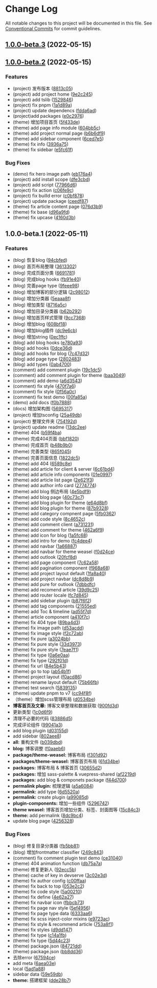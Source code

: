 # Change Log

All notable changes to this project will be documented in this file. See [Conventional Commits](https://conventionalcommits.org) for commit guidelines.

## [1.0.0-beta.3](https://github.com/vuepress-theme-weasel/vuepress-theme-weasel/compare/v1.0.0-beta.2...v1.0.0-beta.3) (2022-05-15)

## [1.0.0-beta.2](https://github.com/vuepress-theme-weasel/vuepress-theme-weasel/compare/v1.0.0-beta.1...v1.0.0-beta.2) (2022-05-15)


### Features

* (project) 发布版本 ([8813c05](https://github.com/vuepress-theme-weasel/vuepress-theme-weasel/commit/8813c057867333a3db7353fd531dd7a62f7b7327))
* (project) add project home ([9e2c245](https://github.com/vuepress-theme-weasel/vuepress-theme-weasel/commit/9e2c245eb421b8425681a3f088c56ef0aca41298))
* (project) add tslib ([1529846](https://github.com/vuepress-theme-weasel/vuepress-theme-weasel/commit/15298465c7d069be98a0378aa9f61372d462cc7a))
* (project) fix pnpm ([1a1d89a](https://github.com/vuepress-theme-weasel/vuepress-theme-weasel/commit/1a1d89a1fd9d33ba612dbce4b53caea5bfcc6038))
* (project) update dependencs ([fdda6ad](https://github.com/vuepress-theme-weasel/vuepress-theme-weasel/commit/fdda6ad2d4f496739eb9f8bbba06e2c71e5b77fa))
* (project)add packages ([e0c2976](https://github.com/vuepress-theme-weasel/vuepress-theme-weasel/commit/e0c29768e2585ef2f1b82ec653f90775ba40550f))
* (theme) 增加项目首页 ([5f433de](https://github.com/vuepress-theme-weasel/vuepress-theme-weasel/commit/5f433de1ccc18ed6854d1034a71eeba75620cf97))
* (theme) add page info module ([604bb5c](https://github.com/vuepress-theme-weasel/vuepress-theme-weasel/commit/604bb5c3f8e33e4b3a9a8afd515d6576f0e22457))
* (theme) add project normal page ([b6b6df9](https://github.com/vuepress-theme-weasel/vuepress-theme-weasel/commit/b6b6df9c49aba70ca62c50e71ff32bbb45a662f3))
* (theme) add sidebar component ([6ced7e5](https://github.com/vuepress-theme-weasel/vuepress-theme-weasel/commit/6ced7e51e506cd5dfac9dec642d10420067c3f0f))
* (theme) fix info ([3936a75](https://github.com/vuepress-theme-weasel/vuepress-theme-weasel/commit/3936a756d92906a991eea98163e4169cfe8b731f))
* (theme) fix sidebar ([e5fc61f](https://github.com/vuepress-theme-weasel/vuepress-theme-weasel/commit/e5fc61f32a01604bc0767d652b77988e71e87b5a))


### Bug Fixes

* (demo) fix hero image path ([eb176a4](https://github.com/vuepress-theme-weasel/vuepress-theme-weasel/commit/eb176a4cf63874aeb9bc6f805cfaf28d85772765))
* (project) add install scope ([dfe3cbd](https://github.com/vuepress-theme-weasel/vuepress-theme-weasel/commit/dfe3cbd1716376f264b78150e8ddc3baa7ae557f))
* (project) add script ([77966d6](https://github.com/vuepress-theme-weasel/vuepress-theme-weasel/commit/77966d62ee9daea423a8b19d9e0134830550959a))
* (project) fix action ([c06fe9c](https://github.com/vuepress-theme-weasel/vuepress-theme-weasel/commit/c06fe9c705732e4fd1ec0daedfb2df4667ad2074))
* (project) fix builld error ([c0bf878](https://github.com/vuepress-theme-weasel/vuepress-theme-weasel/commit/c0bf8786e81d079c23231ee1c4a08a8bf34cbbcb))
* (project) update package ([ceedf87](https://github.com/vuepress-theme-weasel/vuepress-theme-weasel/commit/ceedf87a88dc5b9f97ad61e4721faddfb3c0be94))
* (theme) fix article content page ([076d3b9](https://github.com/vuepress-theme-weasel/vuepress-theme-weasel/commit/076d3b9b98bccf97aa66870a9694ffe23150c2e5))
* (theme) fix base ([d96a9fd](https://github.com/vuepress-theme-weasel/vuepress-theme-weasel/commit/d96a9fdd5c7bf491da41cac51fe34f3d516166d5))
* (theme) fix upcase ([4160d3b](https://github.com/vuepress-theme-weasel/vuepress-theme-weasel/commit/4160d3bdc89099f4957c25c5d73abf1233d16992))

## 1.0.0-beta.1 (2022-05-11)


### Features

* (blog) 恢复blog ([94cbfed](https://github.com/CavinHuang/vuepress-theme-weasel/commit/94cbfed07c54323eb90ceaaeedd61aac46e7c63c))
* (blog) 首页布局整理 ([3613302](https://github.com/CavinHuang/vuepress-theme-weasel/commit/3613302a67392d235c91cf31efdd7b3ef9efdc3b))
* (blog) 完成页面分类 ([6691781](https://github.com/CavinHuang/vuepress-theme-weasel/commit/66917813486ae50de79aae6c6e84f6c3c38cbf01))
* (blog) 完成blog hooks ([fb91e40](https://github.com/CavinHuang/vuepress-theme-weasel/commit/fb91e400fbc1c3492867c093ea39e9ff3304e843))
* (blog) 完善page type ([9feee98](https://github.com/CavinHuang/vuepress-theme-weasel/commit/9feee9823116ac882edc379afccdff7081c74bb4))
* (blog) 增加博客的部分逻辑 ([2c98012](https://github.com/CavinHuang/vuepress-theme-weasel/commit/2c98012fd63415174bfbffc4f265b46d4aa7754f))
* (blog) 增加分类器 ([5eaaa8f](https://github.com/CavinHuang/vuepress-theme-weasel/commit/5eaaa8fa929e2ed1c926dc11dd229c3423170775))
* (blog) 增加类型 ([8716a5c](https://github.com/CavinHuang/vuepress-theme-weasel/commit/8716a5c333bf79eebcc6ca1cdc3ad9b9a4e165b2))
* (blog) 增加目录分类器 ([b62b292](https://github.com/CavinHuang/vuepress-theme-weasel/commit/b62b29221bcded7b04a89007fc9a70095cb88ad6))
* (blog) 增加首页样式管理 ([9cc7368](https://github.com/CavinHuang/vuepress-theme-weasel/commit/9cc7368cc9975fe4d2619d98429ef0de1f1b2247))
* (blog) 增加blog ([608bf18](https://github.com/CavinHuang/vuepress-theme-weasel/commit/608bf180b99ee7deb318d9e9a5686b0fa3ccb3ad))
* (blog) 增加blog插件 ([dc9e6cb](https://github.com/CavinHuang/vuepress-theme-weasel/commit/dc9e6cb38d9cab74405ced36484b122be3a50cdd))
* (blog) 增加string ([0ec1ffc](https://github.com/CavinHuang/vuepress-theme-weasel/commit/0ec1ffc47cb0860cc3636ed4048bfff790b00ea3))
* (blog) add blog hooks ([e780a93](https://github.com/CavinHuang/vuepress-theme-weasel/commit/e780a9303edc264922afd6bcabdb8331f02449f7))
* (blog) add hooks ([0dce36d](https://github.com/CavinHuang/vuepress-theme-weasel/commit/0dce36d530c26ec30686b5d43bb49ad1ff21bd8f))
* (blog) add hooks for blog ([7c47d32](https://github.com/CavinHuang/vuepress-theme-weasel/commit/7c47d32697dc45ab9b60d6feb916c5740a8e656f))
* (blog) add page type ([2802483](https://github.com/CavinHuang/vuepress-theme-weasel/commit/28024831c168206fc9148f72aea285d006b69b74))
* (blog) add types ([0ab4700](https://github.com/CavinHuang/vuepress-theme-weasel/commit/0ab4700dd766fd632ffe3642281a43c67e0cdc92))
* (comment) add comment plugin ([19c1dc5](https://github.com/CavinHuang/vuepress-theme-weasel/commit/19c1dc5fa6474b253330b035ae6677aaaf1f400f))
* (comment) add comment plugin for theme ([baa3049](https://github.com/CavinHuang/vuepress-theme-weasel/commit/baa30495abd760bb978f4b02157c9a71fe2274d3))
* (comment) add demo ([a6d3543](https://github.com/CavinHuang/vuepress-theme-weasel/commit/a6d354366fb090cbb7ee517b8bcdcc643a5bc62e))
* (comment) fix style ([470f7a6](https://github.com/CavinHuang/vuepress-theme-weasel/commit/470f7a6b8f79b281926f07479330c411727840aa))
* (comment) fix style ([0f56a0c](https://github.com/CavinHuang/vuepress-theme-weasel/commit/0f56a0ceee7d8ca63387ed796155717b99c42a13))
* (comment) fix test demo ([00fa85a](https://github.com/CavinHuang/vuepress-theme-weasel/commit/00fa85a6b6134b27127ad59f2167255cb2196054))
* (demo) add docs ([f0b7888](https://github.com/CavinHuang/vuepress-theme-weasel/commit/f0b7888280847983f967083acd5188fd1d6809ab))
* (docs) 增加架构图 ([5695317](https://github.com/CavinHuang/vuepress-theme-weasel/commit/56953171edb2a682474638d0b8f1004c59d0147b))
* (project) 增加tsconfig ([25a49db](https://github.com/CavinHuang/vuepress-theme-weasel/commit/25a49db7b71e8efb17747b6af1a75b043b75263a))
* (project) 整理文件夹 ([754192d](https://github.com/CavinHuang/vuepress-theme-weasel/commit/754192d551f85c9aab2e68e594eedcda96bf3217))
* (project) update readme ([13dc2ee](https://github.com/CavinHuang/vuepress-theme-weasel/commit/13dc2ee61d12da50c1080c5a17b1300b80a0b647))
* (theme) 404 ([b59f4ba](https://github.com/CavinHuang/vuepress-theme-weasel/commit/b59f4ba9df599cf46271ad83bd24f44dd4937fd5))
* (theme) 完成404页面 ([bbf1820](https://github.com/CavinHuang/vuepress-theme-weasel/commit/bbf182010fa49fcf3cbe3639031d45f67a135ceb))
* (theme) 完成首页 ([b48b9b0](https://github.com/CavinHuang/vuepress-theme-weasel/commit/b48b9b0b0f38a7d006d977527640c04ef87dbadd))
* (theme) 完善类型 ([865f045](https://github.com/CavinHuang/vuepress-theme-weasel/commit/865f045a64408231047595d88880568d9c826323))
* (theme) 完善页面信息 ([1822dc5](https://github.com/CavinHuang/vuepress-theme-weasel/commit/1822dc504c25c96eb3eb62cafbba114cefc8ae33))
* (theme) add 404 ([6589c8e](https://github.com/CavinHuang/vuepress-theme-weasel/commit/6589c8e5aa70546f3d27a219d615068b52d6a28b))
* (theme) add article for client & server ([6c61bd4](https://github.com/CavinHuang/vuepress-theme-weasel/commit/6c61bd43d2c9d0f847cb2012d23d2289e703f807))
* (theme) add article info components ([01e0997](https://github.com/CavinHuang/vuepress-theme-weasel/commit/01e09972937bd49791070bbfdf61733a67372db8))
* (theme) add article list page ([2e621f3](https://github.com/CavinHuang/vuepress-theme-weasel/commit/2e621f35baa30647bdd401026baed9b2f7b7f4bd))
* (theme) add author info card ([2774774](https://github.com/CavinHuang/vuepress-theme-weasel/commit/2774774e2da4a425bc6ced2d91ee85b96f128747))
* (theme) add blog 侧边布局 ([4e5bdf9](https://github.com/CavinHuang/vuepress-theme-weasel/commit/4e5bdf9a2ebf344d2e3d6bf9abf5ada306dc0e8b))
* (theme) add blog page ([40c73c7](https://github.com/CavinHuang/vuepress-theme-weasel/commit/40c73c7bfe3a010e97d2a2ce7e08d36d5d2e1a5c))
* (theme) add blog plugin for theme ([e64d8bf](https://github.com/CavinHuang/vuepress-theme-weasel/commit/e64d8bf67407b9f48292cf84bdf560ac8791e94b))
* (theme) add blog plugin for theme ([87b9328](https://github.com/CavinHuang/vuepress-theme-weasel/commit/87b9328cda65048171d62c35b0356d0abbf3fa26))
* (theme) add category compnent page ([5fb0362](https://github.com/CavinHuang/vuepress-theme-weasel/commit/5fb036200bda40860640de68cc5f627bc721f6c0))
* (theme) add code style ([8c4652c](https://github.com/CavinHuang/vuepress-theme-weasel/commit/8c4652cf99db921a296fe9b0f2aa117544d6ca4a))
* (theme) add comment client ([a731231](https://github.com/CavinHuang/vuepress-theme-weasel/commit/a731231b5e87657cfccb1e5ecb496ea267bdf169))
* (theme) add comment for theme ([462a6f9](https://github.com/CavinHuang/vuepress-theme-weasel/commit/462a6f97f339ce9b4aad33e58996c87698485819))
* (theme) add icon for blog ([1a5fc68](https://github.com/CavinHuang/vuepress-theme-weasel/commit/1a5fc68b68a7ec0f5bf81fd6ce79ae4d0553de2a))
* (theme) add intro for demo ([fc4dee4](https://github.com/CavinHuang/vuepress-theme-weasel/commit/fc4dee4b2f16396838800018bd375d72dbf7ce50))
* (theme) add navbar ([1a66887](https://github.com/CavinHuang/vuepress-theme-weasel/commit/1a668876e243d37cb6f96b1068abc1aa3bbf1622))
* (theme) add navbar for theme weasel ([f0d24ce](https://github.com/CavinHuang/vuepress-theme-weasel/commit/f0d24ce2f2ca8a05c7fb38f320541e4775468a78))
* (theme) add outlook ([20fcf8d](https://github.com/CavinHuang/vuepress-theme-weasel/commit/20fcf8dfab9e7488550b19487736895430468b34))
* (theme) add page component ([7c62a58](https://github.com/CavinHuang/vuepress-theme-weasel/commit/7c62a58510ce1decc385aaccb7eeb1485a669dab))
* (theme) add pagination component ([f968a68](https://github.com/CavinHuang/vuepress-theme-weasel/commit/f968a688d9bc9e382b6131b53be6702a0f692f50))
* (theme) add project layout default ([1fa8a40](https://github.com/CavinHuang/vuepress-theme-weasel/commit/1fa8a4034a2db86581fafa1631387e024dd44c35))
* (theme) add project navbar ([dc8d8b9](https://github.com/CavinHuang/vuepress-theme-weasel/commit/dc8d8b9e7ee459256823351898578faf8e8b25b5))
* (theme) add pure for outlook ([7dbbdfc](https://github.com/CavinHuang/vuepress-theme-weasel/commit/7dbbdfccb791b15d7805175b86f4f042efadc438))
* (theme) add recomend article ([39d9c25](https://github.com/CavinHuang/vuepress-theme-weasel/commit/39d9c25b38f5f055e80fb36593b6d858e714892c))
* (theme) add router locale ([fc7d845](https://github.com/CavinHuang/vuepress-theme-weasel/commit/fc7d84530040e62e1b83ae5bf05472a7578945f5))
* (theme) add sidebar plugin ([b87f6f2](https://github.com/CavinHuang/vuepress-theme-weasel/commit/b87f6f2d33b0842f5c11b37e05f8f749265c05f9))
* (theme) add tag components ([21555ed](https://github.com/CavinHuang/vuepress-theme-weasel/commit/21555ed31c4a9f47e86655b779a12e1225e00f99))
* (theme) add Toc & timeline ([ad55f7d](https://github.com/CavinHuang/vuepress-theme-weasel/commit/ad55f7d4409f9f27bbe22c6954a5250c7326a239))
* (theme) article component ([a410f7c](https://github.com/CavinHuang/vuepress-theme-weasel/commit/a410f7c3914afaf5e188b6fbcd1094a1324056ff))
* (theme) fix 404 type ([89ba4d3](https://github.com/CavinHuang/vuepress-theme-weasel/commit/89ba4d3600f985ae6cba0e30a7d8799fb6f5f232))
* (theme) fix image path ([d53acdd](https://github.com/CavinHuang/vuepress-theme-weasel/commit/d53acdd12b58afc313bf7c6f830f234157b8fa7f))
* (theme) fix image style ([f2c72ab](https://github.com/CavinHuang/vuepress-theme-weasel/commit/f2c72ab1b2a5c75dd3f8dae73d3ff6a160127e8e))
* (theme) fix pure ([a3024bb](https://github.com/CavinHuang/vuepress-theme-weasel/commit/a3024bb3f0b39257b6582e3a221acb96a68afa0a))
* (theme) fix pure style ([33d3973](https://github.com/CavinHuang/vuepress-theme-weasel/commit/33d397360fac7434b06ababecc21995d5c9b8150))
* (theme) fix pure style ([7eae7f1](https://github.com/CavinHuang/vuepress-theme-weasel/commit/7eae7f1419478a34ef5d9021987a5a8d090ed162))
* (theme) fix type ([0a6e0aa](https://github.com/CavinHuang/vuepress-theme-weasel/commit/0a6e0aa9b5d4e9eebdbdb009be36e39dd72487de))
* (theme) fix type ([292f01d](https://github.com/CavinHuang/vuepress-theme-weasel/commit/292f01da668c3c86678289d9a3a14cc4325364b4))
* (theme) fix url ([84e5b43](https://github.com/CavinHuang/vuepress-theme-weasel/commit/84e5b4365a28c535e69db52ce7c29d71226ac7f9))
* (theme) go to top ([ab54b1f](https://github.com/CavinHuang/vuepress-theme-weasel/commit/ab54b1f0165584ff2f17cdeaf913cffd4edf5a1f))
* (theme) project layout ([f0acd86](https://github.com/CavinHuang/vuepress-theme-weasel/commit/f0acd861f254e4c7654699d0884b6da2de31ef7b))
* (theme) rename layout default ([75b66fb](https://github.com/CavinHuang/vuepress-theme-weasel/commit/75b66fb6592e00681482a1a98afdc54ecb85f3b9))
* (theme) test search ([5839135](https://github.com/CavinHuang/vuepress-theme-weasel/commit/583913513f44c8f125e4587bd51f5acb50760db7))
* (theme) update pnpm to v7 ([cc94f8f](https://github.com/CavinHuang/vuepress-theme-weasel/commit/cc94f8f23a770a39995e636725713cd8070d11fb))
* （theme）增加scss管理布局 ([d0534be](https://github.com/CavinHuang/vuepress-theme-weasel/commit/d0534be6fedb98af4f8f7cbbf28f8cd0a7f4c247))
* **博客首页及文章:** 博客文章整理和数据获取 ([900fd3d](https://github.com/CavinHuang/vuepress-theme-weasel/commit/900fd3d7ac82fb9e6dab551830b3f0496a9a0a64))
* 更新类型 ([1c0d6f9](https://github.com/CavinHuang/vuepress-theme-weasel/commit/1c0d6f9b91696a4068ebb3ecebf05b42c07b886b))
* 清理不必要的代码 ([83886d5](https://github.com/CavinHuang/vuepress-theme-weasel/commit/83886d5474fcb0c590bf672cbf28b8d4cf91a281))
* 完成评论组件 ([99041a3](https://github.com/CavinHuang/vuepress-theme-weasel/commit/99041a3447968b87140329b4d698d84f9053c134))
* add blog plugin ([d03155d](https://github.com/CavinHuang/vuepress-theme-weasel/commit/d03155d70dcf461d9b7b0bb2b21297fdbdd30901))
* add sidebar ([802aee8](https://github.com/CavinHuang/vuepress-theme-weasel/commit/802aee8ad86e52cef714730e94032261ade85623))
* **all:** 重构文件 ([b039dbd](https://github.com/CavinHuang/vuepress-theme-weasel/commit/b039dbd43afe790d3c2bba0775e423f049493efe))
* **blog:** 博客调整 ([f0aaeb6](https://github.com/CavinHuang/vuepress-theme-weasel/commit/f0aaeb6251cf21b30d7114c3e7aae124e4bae55a))
* **package/theme-weasel:** 博客布局 ([f301d92](https://github.com/CavinHuang/vuepress-theme-weasel/commit/f301d9228e8d7e66aae4a0da94d4496f2b9216d4))
* **packages/theme-weasel:** 博客首页布局 ([61d34be](https://github.com/CavinHuang/vuepress-theme-weasel/commit/61d34bebb1f0fdd6bebdf4d426b596cbfb2718a9))
* **packages:** 博客布局 & 博客首页 ([30655d2](https://github.com/CavinHuang/vuepress-theme-weasel/commit/30655d2aa1800a8f6ef8a059417142c7c3b52835))
* **packages:** 增加 sass-palette & vuepress-shared ([af2219d](https://github.com/CavinHuang/vuepress-theme-weasel/commit/af2219dad4b5c6a2f7e4a445959f757a8e301ac5))
* **packages:** add blog & componets package ([f44d700](https://github.com/CavinHuang/vuepress-theme-weasel/commit/f44d7004ef7840e40d8161cef81822d34944da7f))
* **permalink plugin:** 梳理逻辑 ([a5a6084](https://github.com/CavinHuang/vuepress-theme-weasel/commit/a5a6084e5222cb823be0a7669837cc125087f3b3))
* **permalink:** add type ([6d5520a](https://github.com/CavinHuang/vuepress-theme-weasel/commit/6d5520a881fbbbc960181637931fa6ecffe565ec))
* **permalink:** create plugin ([a99085d](https://github.com/CavinHuang/vuepress-theme-weasel/commit/a99085d00dfa7c09a8b6daa73002f1a63b8b05d8))
* **plugin-components:** 增加一些组件 ([5296742](https://github.com/CavinHuang/vuepress-theme-weasel/commit/5296742303d5ae8d0924352d61180a338003995b))
* **theme weasel:** 博客首页增加分类、标签、封面图等 ([15c84c3](https://github.com/CavinHuang/vuepress-theme-weasel/commit/15c84c36ece699cf4d2df4bc734668bd34b2d8ff))
* **theme:** add permalink ([8dc9bc4](https://github.com/CavinHuang/vuepress-theme-weasel/commit/8dc9bc4dec6eeb8cbd606deaa4608edd479f4d1b))
* update blog page ([4256328](https://github.com/CavinHuang/vuepress-theme-weasel/commit/4256328678ed8dff7f5b72c11fc62c2ccc4a3db0))


### Bug Fixes

* (blog) 修复目录分类器 ([fb5bb81](https://github.com/CavinHuang/vuepress-theme-weasel/commit/fb5bb810fe006331fd14108984c2a8ea530d8255))
* (blog) 增加frontmatter classifier ([249c843](https://github.com/CavinHuang/vuepress-theme-weasel/commit/249c8433c24c3e314a0179be77ecb0fbdbfe7646))
* (comment) fix comment plugin test demo ([ce31040](https://github.com/CavinHuang/vuepress-theme-weasel/commit/ce31040977217750ad9af270698a3925ddbfbcde))
* (theme) 404 animation function ([db75a7a](https://github.com/CavinHuang/vuepress-theme-weasel/commit/db75a7a66dc46d57b8ecf3be708d39cd0ac3d11b))
* (theme) 修复更新人 ([92ecc5b](https://github.com/CavinHuang/vuepress-theme-weasel/commit/92ecc5b3e8212368fd179fad792c3ba8e7bcef51))
* (theme) cache of key in devserve ([3c02e3d](https://github.com/CavinHuang/vuepress-theme-weasel/commit/3c02e3d7dbd97077dbee42a3b48058f0aef88e4d))
* (theme) fix author config ([c00ffaa](https://github.com/CavinHuang/vuepress-theme-weasel/commit/c00ffaa1346d2a24f13244f4de7bbe71cd2e16a4))
* (theme) fix back to top ([053e2c2](https://github.com/CavinHuang/vuepress-theme-weasel/commit/053e2c251adb2bb4d3c58fd5be9b3685aabf7cb0))
* (theme) fix code style ([5a00210](https://github.com/CavinHuang/vuepress-theme-weasel/commit/5a0021056ae3733b4b2e457f7d5351b6a1ee48a5))
* (theme) fix define ([4e62a27](https://github.com/CavinHuang/vuepress-theme-weasel/commit/4e62a27242556674c4ec8f1144f036ffc05697c5))
* (theme) fix navbar icon ([fbbcb73](https://github.com/CavinHuang/vuepress-theme-weasel/commit/fbbcb7379154a71db645ddd091e6f76139c573eb))
* (theme) fix page nav style ([5ef4956](https://github.com/CavinHuang/vuepress-theme-weasel/commit/5ef49568083f1339c78f157f3629bbf4103e2ca9))
* (theme) fix page type data ([6333aa6](https://github.com/CavinHuang/vuepress-theme-weasel/commit/6333aa691526386d0f10ed3e993933762cba7c0c))
* (theme) fix scss inject-color mixins ([e9723ac](https://github.com/CavinHuang/vuepress-theme-weasel/commit/e9723ac197559bb2008f555391c56ba2918a7e37))
* (theme) fix style & recommend article ([753a8f1](https://github.com/CavinHuang/vuepress-theme-weasel/commit/753a8f141c887ab5e859e9bdbec8d27adb9d800d))
* (theme) fix styles ([d9dd147](https://github.com/CavinHuang/vuepress-theme-weasel/commit/d9dd147a11629d90543382314a0c334a3b806287))
* (theme) fix type ([c14a1fb](https://github.com/CavinHuang/vuepress-theme-weasel/commit/c14a1fb0cf0e5a20284fd8baf87f79d77dce8af3))
* (theme) fix type ([5d44c23](https://github.com/CavinHuang/vuepress-theme-weasel/commit/5d44c2337e48fb165f7ebe6da1e0e0bd0caef1a2))
* (theme) package.json ([84721dd](https://github.com/CavinHuang/vuepress-theme-weasel/commit/84721ddfb861563f998708a67b2c3f41aea0bd64))
* (theme) package.json ([bb8dd36](https://github.com/CavinHuang/vuepress-theme-weasel/commit/bb8dd362c8db94b373c7ba61b6fd56a01b4f29e9))
* 去除error ([67594ce](https://github.com/CavinHuang/vuepress-theme-weasel/commit/67594ce2f06d919a5c276d8d2be0964e14548678))
* add meta ([6aea03e](https://github.com/CavinHuang/vuepress-theme-weasel/commit/6aea03eff8b450aa0479003fa536cf2eda5739cb))
* local ([5ad1a88](https://github.com/CavinHuang/vuepress-theme-weasel/commit/5ad1a88ad79f172b0447e9f389bf92e31c39e822))
* sidebar data ([59e59db](https://github.com/CavinHuang/vuepress-theme-weasel/commit/59e59dbee1b38a4eee69cd274d99dcce2b9bcae1))
* **theme:** 搭建框架 ([dde28b7](https://github.com/CavinHuang/vuepress-theme-weasel/commit/dde28b7853148c9456cb94b19e4546864ffe3375))
